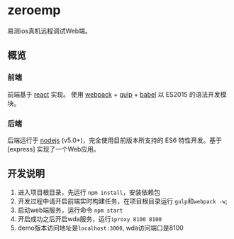 # zeroemp
易测ios真机远程调试Web端。

## 概览
### 前端
前端基于 [react] 实现。
使用 [webpack] + [gulp] + [babel] 以 ES2015 的语法开发模块。
### 后端
后端运行于 [nodejs] (v5.0+)，完全使用目前版本所支持的 ES6 特性开发。基于 [express] 实现了一个Web应用。


## 开发说明
1. 进入项目根目录，先运行 `npm install`，安装依赖包
2. 开发过程中请开启前端实时构建任务，在项目根目录运行 `gulp`和`webpack -w`;
3. 启动web端服务，运行命令 `npm start`
4. 开启成功之后开启wda服务，运行`iproxy 8100 8100` 
5. demo版本访问地址是`localhost:3000`, wda访问端口是8100

[nodejs]: https://nodejs.org/en/
[webpack]: http://webpack.github.io/
[babel]: https://babeljs.io/
[react]: https://facebook.github.io/react/
[gulp]: http://gulpjs.com/
